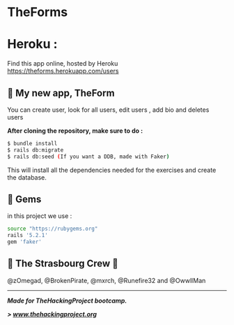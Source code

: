 # TheForms 

# Heroku :

Find this app online, hosted by Heroku
https://theforms.herokuapp.com/users

## 📰 My new app, TheForm

You can create user, look for all users, edit users , add bio and deletes users

**After cloning the repository, make sure to do :**

```sh
$ bundle install
$ rails db:migrate
$ rails db:seed (If you want a DDB, made with Faker)
```
This will install all the dependencies needed for the exercises and create the database.


## 💎 Gems

in this project we use : 

```sh
source "https://rubygems.org"
rails '5.2.1'
gem 'faker'
```

## :european_post_office: The Strasbourg Crew 💪
@zOmegad, @BrokenPirate, @mxrch, @Runefire32 and @OwwllMan

<hr>

***Made for TheHackingProject bootcamp.***

***> www.thehackingproject.org***
